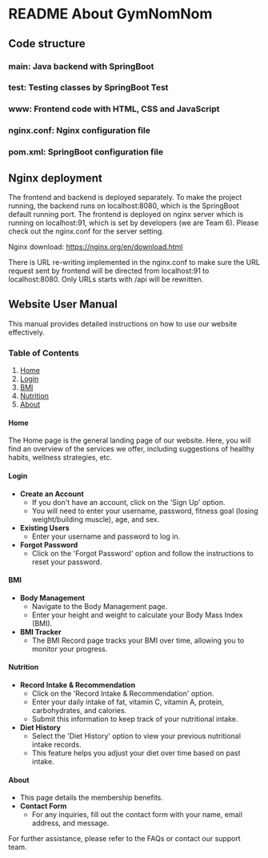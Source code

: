 # README About GymNomNom

## Code structure
### main: Java backend with SpringBoot
### test: Testing classes by SpringBoot Test
### www: Frontend code with HTML, CSS and JavaScript
### nginx.conf: Nginx configuration file
### pom.xml: SpringBoot configuration file


## Nginx deployment

The frontend and backend is deployed separately. To make the project running, the backend runs on localhost:8080, which is the SpringBoot default running port. The frontend is deployed on nginx server which is running on localhost:91, which is set by developers (we are Team 6).  Please check out the nginx.conf for the server setting. 

Nginx download: https://nginx.org/en/download.html

There is URL re-writing implemented in the nginx.conf to make sure the URL request sent by frontend will be directed from localhost:91 to localhost:8080. Only URLs starts with /api will be rewritten. 

## Website User Manual

This manual provides detailed instructions on how to use our website effectively. 

### Table of Contents

1. [Home](#home)
2. [Login](#login)
3. [BMI](#bmi)
4. [Nutrition](#nutrition)
5. [About](#about)

#### Home

The Home page is the general landing page of our website. Here, you will find an overview of the services we offer, including suggestions of healthy habits, wellness strategies, etc.

#### Login

- **Create an Account**
  - If you don't have an account, click on the 'Sign Up' option.
  - You will need to enter your username, password, fitness goal (losing weight/building muscle), age, and sex.
- **Existing Users**
  - Enter your username and password to log in.
- **Forgot Password**
  - Click on the 'Forgot Password' option and follow the instructions to reset your password.

#### BMI

- **Body Management**
  - Navigate to the Body Management page.
  - Enter your height and weight to calculate your Body Mass Index (BMI).
- **BMI Tracker**
  - The BMI Record page tracks your BMI over time, allowing you to monitor your progress.

#### Nutrition

- **Record Intake & Recommendation**
  - Click on the 'Record Intake & Recommendation' option.
  - Enter your daily intake of fat, vitamin C, vitamin A, protein, carbohydrates, and calories.
  - Submit this information to keep track of your nutritional intake.
- **Diet History**
  - Select the 'Diet History' option to view your previous nutritional intake records.
  - This feature helps you adjust your diet over time based on past intake.

#### About

- This page details the membership benefits.
- **Contact Form**
  - For any inquiries, fill out the contact form with your name, email address, and message.

For further assistance, please refer to the FAQs or contact our support team.

